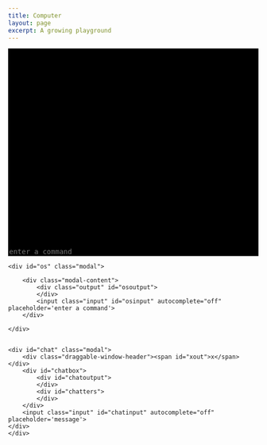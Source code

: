 ```yaml
---
title: Computer
layout: page
excerpt: A growing playground
---
```


<style>
body {
  margin: 0;
  font-family: tahoma, verdana, arial;
}

.computer {
    font-family: monospace;
}

.output {
  width: 100%;
  height: 400px;
  font-size: 1em;
  background: black;
  color: #FFF;
  font-family: monospace;
  overflow: auto;
}

.console-line {
  margin-bottom: 1em;
  line-height: 1;
}

.console-line.console-echo {
  margin-bottom: 0;
  line-height: 1;
  color: #2C2;
  font-weight: bold;
}

.console-line ul {
  margin: 0;
}

.console-line:last-child {
  background: rgba(128, 128, 128, .3);
}

.input {
  width: 100%;
  font-size: 1em;
  border: 0;
  background-color: black;
  color: #FFF;
  font-family: monospace;
}

.input:focus {
    outline:none;
}

/* The Modal (background) */
.modal {
  display: none; /* Hidden by default */
  position: fixed; /* Stay in place */
  z-index: 1; /* Sit on top */
  left: 0;
  top: 0;
  width: 100%; /* Full width */
  height: 100%; /* Full height */
  overflow: auto; /* Enable scroll if needed */
  background-color: rgb(0,0,0); /* Fallback color */
  background-color: rgba(0,0,0,0.4); /* Black w/ opacity */
  transition: display 0.2s ease-out;
}

/* Modal Content/Box */
.modal-content {
  background-color: #fefefe;
  margin: 15% auto; /* 15% from the top and centered */
  border: 1px solid #888;
  width: 80%; /* Could be more or less, depending on screen size */
}

/* The Close Button */
.close {
  color: #aaa;
  float: right;
  font-size: 28px;
  font-weight: bold;
}

.close:hover,
.close:focus {
  color: black;
  text-decoration: none;
  cursor: pointer;
}

.draggable-window {
    position: absolute;
    z-index: 9;
    background-color: #f1f1f1;
    border: 1px solid #d3d3d3;
    text-align: center;
}

.draggable-window-header {
    padding: 10px;
    cursor: move;
    z-index: 10;
    background-color: #929292;
    color: black;
}

#chat {
    flex: 1 1;
    flex-flow: column;
    width: 500px;
    height: 500px;
    border: 1px solid white;
}

#chatbox {
    display: flex;
    flex-flow: row;
    flex: 1 1;
}

#chatters {
    display: flex;
    flex: .2 .2;
    flex-flow:column;
    color: white;
    background-color: black;
    border-left: 1px solid white;
}

#chatoutput {
    display: flex;
    flex: .8 .8;
    background-color: black;
    color: white;
    flex-flow:column;
}

#chatinput {
    border-top: 1px solid white;
}

#xout {
    display: flex;
    box-shadow: inset #404040 0px 0px 5px;
    width: 20px;
    height: 20px;
    justify-content: center;
    align-items: center;
}

  </style>
  <div class="computer">
    <div class="output" id="output">
    </div>
    <input class="input" id="input" autocomplete="off" placeholder='enter a command'>

    <div id="os" class="modal">

        <div class="modal-content">
            <div class="output" id="osoutput">
            </div>
            <input class="input" id="osinput" autocomplete="off" placeholder='enter a command'>
        </div>

    </div>


    <div id="chat" class="modal">
        <div class="draggable-window-header"><span id="xout">x</span></div>
        <div id="chatbox">
            <div id="chatoutput">
            </div>
            <div id="chatters">
            </div>
        </div>
        <input class="input" id="chatinput" autocomplete="off" placeholder='message'>
    </div>
    </div>
<script src="/projects/computer/bundle.js"></script>
<script>
// Make the DIV element draggable:
dragElement(document.getElementById('chat'));

function dragElement(elmnt) {
    var pos1 = 0,
        pos2 = 0,
        pos3 = 0,
        pos4 = 0;
    if (document.getElementById(elmnt.id + 'header')) {
        // if present, the header is where you move the DIV from:
        document.getElementById(elmnt.id + 'header').onmousedown = dragMouseDown;
    } else {
        // otherwise, move the DIV from anywhere inside the DIV:
        elmnt.onmousedown = dragMouseDown;
    }

    function dragMouseDown(e) {
        e = e || window.event;
        e.preventDefault();
        // get the mouse cursor position at startup:
        pos3 = e.clientX;
        pos4 = e.clientY;
        document.onmouseup = closeDragElement;
        // call a function whenever the cursor moves:
        document.onmousemove = elementDrag;
    }

    function elementDrag(e) {
        e = e || window.event;
        e.preventDefault();
        // calculate the new cursor position:
        pos1 = pos3 - e.clientX;
        pos2 = pos4 - e.clientY;
        pos3 = e.clientX;
        pos4 = e.clientY;
        // set the element's new position:
        elmnt.style.top = elmnt.offsetTop - pos2 + 'px';
        elmnt.style.left = elmnt.offsetLeft - pos1 + 'px';
    }

    function closeDragElement() {
        // stop moving when mouse button is released:
        document.onmouseup = null;
        document.onmousemove = null;
    }
}
</script>
